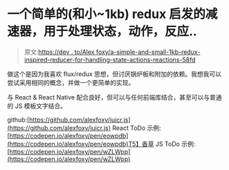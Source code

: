 # 一个简单的(和小~1kb) redux 启发的减速器，用于处理状态，动作，反应..

> 原文:[https://dev . to/Alex foxy/a-simple-and-small-1kb-redux-inspired-reducer-for-handling-state-actions-reactions-58fd](https://dev.to/alexfoxy/a-simple-and-small-1kb-redux-inspired-reducer-for-handling-state-actions-reactions-58fd)

做这个是因为我喜欢 flux/redux 思想，但讨厌锅炉板和附加的依赖。我想我可以尝试采用相同的概念，并做一个更简单的实现。

与 React & React Native 配合良好，但可以与任何前端库结合，甚至可以与普通的 JS 模板文字结合。

github:[https://github.com/alexfoxy/juicr.js](https://github.com/alexfoxy/juicr.js)
React ToDo 示例:[https://codepen.io/alexfoxy/pen/eowpdb](https://codepen.io/alexfoxy/pen/eowpdb)T5】香草 JS ToDo 示例:[https://codepen.io/alexfoxy/pen/wZLWpp](https://codepen.io/alexfoxy/pen/wZLWpp)
